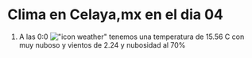 # Clima en Celaya,mx en el dia 04

1. A las 0:0 !["icon weather"](http://openweathermap.org/img/w/04n.png) tenemos una temperatura de 15.56 C con muy nuboso y  vientos de 2.24 y nubosidad al 70%
